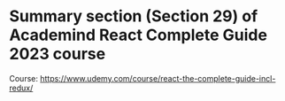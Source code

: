# Summary section (Section 29) of Academind React Complete Guide 2023 course

Course: https://www.udemy.com/course/react-the-complete-guide-incl-redux/
